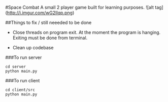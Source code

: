 #Space Combat
A small 2 player game built for learning purposes. 
![alt tag] (http://i.imgur.com/wG2IIqp.png)

##Things to fix / still neeeded to be done
- Close threads on program exit. At the moment the program is hanging. Exiting must be done from terminal.

- Clean up codebase

###To run server
```
cd server
python main.py
```

###To run client
```
cd client/src
python main.py
```

